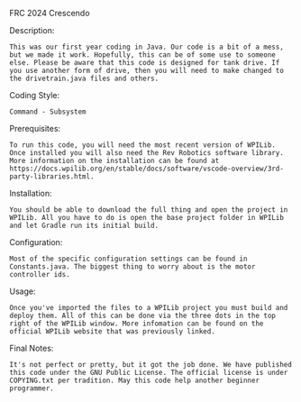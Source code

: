 FRC 2024 Crescendo

Description:

	This was our first year coding in Java. Our code is a bit of a mess, but we made it work. Hopefully, this can be of some use to someone else. Please be aware that this code is designed for tank drive. If you use another form of drive, then you will need to make changed to the drivetrain.java files and others.

Coding Style:

	Command - Subsystem

Prerequisites:
	
	To run this code, you will need the most recent version of WPILib. Once installed you will also need the Rev Robotics software library. More information on the installation can be found at https://docs.wpilib.org/en/stable/docs/software/vscode-overview/3rd-party-libraries.html.

Installation:

	You should be able to download the full thing and open the project in WPILib. All you have to do is open the base project folder in WPILib and let Gradle run its initial build.

Configuration:

	Most of the specific configuration settings can be found in Constants.java. The biggest thing to worry about is the motor controller ids. 

Usage:

	Once you've imported the files to a WPILib project you must build and deploy them. All of this can be done via the three dots in the top right of the WPILib window. More infomation can be found on the official WPILib website that was previously linked.

Final Notes:

	It's not perfect or pretty, but it got the job done. We have published this code under the GNU Public License. The official license is under COPYING.txt per tradition. May this code help another beginner programmer.
